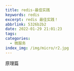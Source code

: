 ```yaml
---
title: redis-最佳实践
keywords: redis
excerpt: redis 最佳实践！
abbrlink: 5326b2b2
date: 2022-01-29 21:01:23
tags: 
categories:
  - 微服务
index_img: /img/micro/r2.jpg
---
```

原理篇
